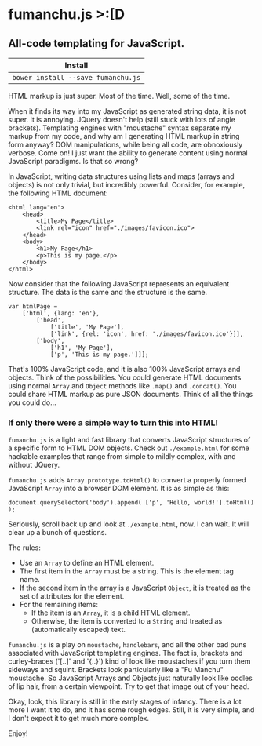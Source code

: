 fumanchu.js >:[D
================

All-code templating for JavaScript.
-----------------------------------

| Install   |
| --------- |
| `bower install --save fumanchu.js` |


HTML markup is just super. Most of the time. Well, some of the time.

When it finds its way into my JavaScript as generated string data,
it is not super. It is annoying. JQuery doesn't help (still stuck with lots of angle brackets). Templating engines with "moustache"
syntax separate my markup from my code,
and why am I generating HTML markup in string form anyway? DOM manipulations, while being all code, are obnoxiously verbose. Come on! I just want the
ability to generate content using normal JavaScript paradigms. Is that so wrong?

In JavaScript, writing data structures using lists and maps (arrays and objects) is not only trivial, but incredibly
powerful. Consider, for example, the following HTML document:

```
<html lang="en">
    <head>
        <title>My Page</title>
        <link rel="icon" href="./images/favicon.ico">
    </head>
    <body>
        <h1>My Page</h1>
        <p>This is my page.</p>
    </body>
</html>
```

Now consider that the following JavaScript represents an equivalent structure. The data is the same and the
structure is the same.

```
var htmlPage =
    ['html', {lang: 'en'},
        ['head',
            ['title', 'My Page'],
            ['link', {rel: 'icon', href: './images/favicon.ico'}]],
        ['body',
            ['h1', 'My Page'],
            ['p', 'This is my page.']]];
```

That's 100% JavaScript code, and it is also 100% JavaScript arrays and objects. Think of the possibilities.
You could generate HTML documents using normal `Array` and `Object` methods like `.map()` and `.concat()`. You could
share HTML markup as pure JSON documents. Think of all the things you could do...

### If only there were a simple way to turn this into HTML!

`fumanchu.js` is a light and fast library that converts JavaScript structures of a specific form to
HTML DOM objects. Check out `./example.html` for some hackable examples that range from simple to mildly complex,
with and without JQuery.

`fumanchu.js` adds `Array.prototype.toHtml()` to convert a properly formed JavaScript `Array` into a browser DOM element.
It is as simple as this:

```
document.querySelector('body').append( ['p', 'Hello, world!'].toHtml() );
```

Seriously, scroll back up and look at `./example.html`, now. I can wait. It will clear up a bunch of questions.

The rules:

  * Use an `Array` to define an HTML element.
  * The first item in the `Array` must be a string. This is the element tag name.
  * If the second item in the array is a JavaScript `Object`, it is treated as the set of attributes for the element.
  * For the remaining items:
    * If the item is an `Array`, it is a child HTML element.
    * Otherwise, the item is converted to a `String` and treated as (automatically escaped) text.

`fumanchu.js` is a play on `moustache`, `handlebars`, and all the other bad puns associated with JavaScript templating
engines. The fact is, brackets and curley-braces ('[..]' and '{..}') kind of look like moustaches if you turn them sideways
and squint. Brackets look particularly like a "Fu Manchu" moustache. So JavaScript Arrays and Objects just
naturally look like oodles of lip hair, from a certain viewpoint. Try to get that image out of your head.

Okay, look, this library is still in the early stages of infancy. There is a lot more I want it to do, and it has
some rough edges. Still, it is very simple, and I don't expect it to get much more complex.

Enjoy!


